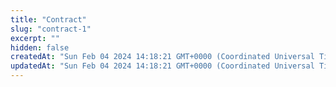 ```yaml
---
title: "Contract"
slug: "contract-1"
excerpt: ""
hidden: false
createdAt: "Sun Feb 04 2024 14:18:21 GMT+0000 (Coordinated Universal Time)"
updatedAt: "Sun Feb 04 2024 14:18:21 GMT+0000 (Coordinated Universal Time)"
---
```

